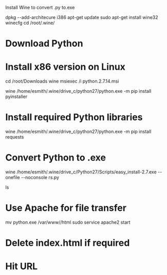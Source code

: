 Install Wine to convert .py to.exe

dpkg --add-architecure i386
apt-get update
sudo apt-get install wine32
winecfg
cd /root/.wine/

# Download Python
# Install x86 version on Linux
cd /root/Downloads
wine msiexec /i python.2.7.14.msi

wine /home/esmith/.wine/drive_c/python27/python.exe -m pip install pyinstaller

# Install required Python libraries
wine /home/esmith/.wine/drive_c/python27/python.exe -m pip install requests

# Convert Python to .exe
wine /home/esmith/.wine/drive_c/Python27/Scripts/easy_install-2.7.exe --onefile --noconsole rs.py

ls


# Use Apache for file transfer
mv python.exe /var/www//html
sudo service apache2 start
# Delete index.html if required
# Hit URL